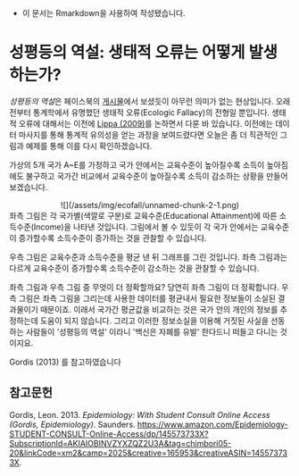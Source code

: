 -   이 문서는 Rmarkdown을 사용하여 작성됐습니다.

성평등의 역설: 생태적 오류는 어떻게 발생하는가?
===============================================

*성평등의 역설*은 페이스북의
[게시물](https://www.facebook.com/permalink.php?story_fbid=730109564057610&id=303765500025354)에서
보셨듯이 아무런 의미가 없는 현상입니다. 오래전부터 통계학에서 유명했던
생태적 오류(Ecologic Fallacy)의 전형일 뿐입니다. 생태적 오류에 대해서는
이전에 [Lippa (2009)](https://hanbin973.github.io/lippa/main.html)를
논하면서 다룬 바 있습니다. 이전에는 데이터 마사지를 통해 통계적 유의성을
얻는 과정을 보여드렸다면 오늘은 좀 더 직관적인 그림과 예제를 통해 이를
다시 확인하겠습니다.

가상의 5개 국가 A~E를 가정하고 국가 안에서는 교육수준이 높아질수록
소득이 높아짐에도 불구하고 국가간 비교에서 교육수준이 높아질수록 소득이
감소하는 상황을 만들어보겠습니다.

<center>
![](/assets/img/ecofall/unnamed-chunk-2-1.png)

</center>
좌측 그림은 각 국가별(색깔로 구분)로 교육수준(Educational Attainment)에
따른 소득수준(Income)을 나타낸 것입니다. 그림에서 볼 수 있듯이 각 국가
안에서는 교육수준이 증가할수록 소득수준이 증가하는 것을 관찰할 수
있습니다.

우측 그림은 교육수준과 소득수준을 평균 낸 뒤 그래프를 그린 것입니다.
좌측 그림과는 다르게 교육수준이 증가할수록 소득수준이 감소하는 것을
관찰할 수 있습니다.

좌측 그림과 우측 그림 중 무엇이 더 정확할까요? 당연히 좌측 그림이 더
정확합니다. 우측 그림은 좌측 그림을 그리는데 사용한 데이터를 평균내서
필요한 정보들이 소실된 결과물이기 때문이죠. 이래서 국가간 평균값을
비교하는 것은 국가 안의 개인의 정보를 추정하는데 도움이 되지 않습니다.
그리고 이러한 정보소실을 이용해 거짓된 사실을 선동하는 사람들이
'성평등의 역설' 이라니 '백신은 자폐를 유발' 한다드니 떠들고 다니는
것이지요.

Gordis (2013) 를 참고하였습니다

참고문헌
--------

Gordis, Leon. 2013. *Epidemiology: With Student Consult Online Access
(Gordis, Epidemiology)*. Saunders.
<https://www.amazon.com/Epidemiology-STUDENT-CONSULT-Online-Access/dp/145573733X?SubscriptionId=AKIAIOBINVZYXZQZ2U3A&tag=chimbori05-20&linkCode=xm2&camp=2025&creative=165953&creativeASIN=145573733X>.
